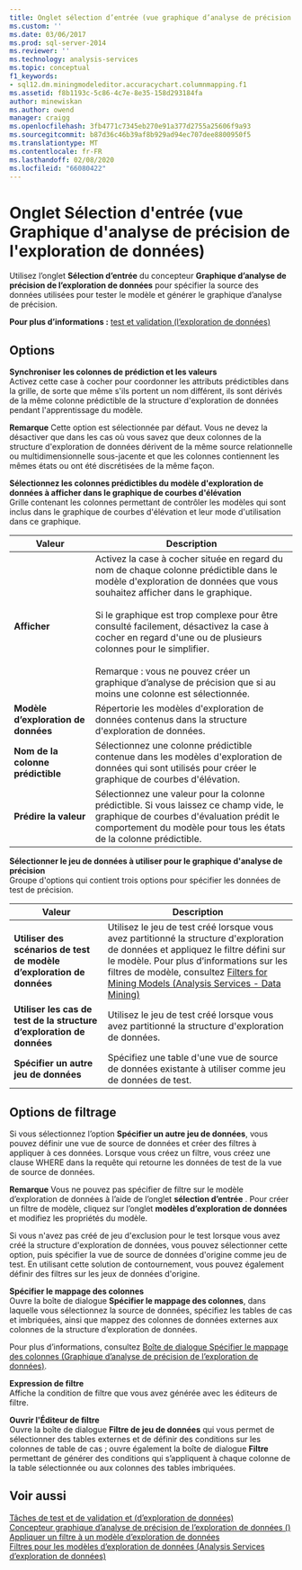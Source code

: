 ```yaml
---
title: Onglet sélection d’entrée (vue graphique d’analyse de précision de l’exploration de données) | Microsoft Docs
ms.custom: ''
ms.date: 03/06/2017
ms.prod: sql-server-2014
ms.reviewer: ''
ms.technology: analysis-services
ms.topic: conceptual
f1_keywords:
- sql12.dm.miningmodeleditor.accuracychart.columnmapping.f1
ms.assetid: f8b1193c-5c86-4c7e-8e35-158d293184fa
author: minewiskan
ms.author: owend
manager: craigg
ms.openlocfilehash: 3fb4771c7345eb270e91a377d2755a25606f9a93
ms.sourcegitcommit: b87d36c46b39af8b929ad94ec707dee8800950f5
ms.translationtype: MT
ms.contentlocale: fr-FR
ms.lasthandoff: 02/08/2020
ms.locfileid: "66080422"
---
```

# <a name="input-selection-tab-mining-accuracy-chart-view"></a>Onglet Sélection d'entrée (vue Graphique d'analyse de précision de l'exploration de données)
  Utilisez l’onglet **Sélection d’entrée** du concepteur **Graphique d’analyse de précision de l’exploration de données** pour spécifier la source des données utilisées pour tester le modèle et générer le graphique d’analyse de précision.  
  
 **Pour plus d’informations :** [test et validation &#40;l’exploration de données&#41;](data-mining/testing-and-validation-data-mining.md)  
  
## <a name="options"></a>Options  
 **Synchroniser**  **les colonnes de prédiction et les valeurs**  
 Activez cette case à cocher pour coordonner les attributs prédictibles dans la grille, de sorte que même s'ils portent un nom différent, ils sont dérivés de la même colonne prédictible de la structure d'exploration de données pendant l'apprentissage du modèle.  
  
 **Remarque** Cette option est sélectionnée par défaut. Vous ne devez la désactiver que dans les cas où vous savez que deux colonnes de la structure d'exploration de données dérivent de la même source relationnelle ou multidimensionnelle sous-jacente et que les colonnes contiennent les mêmes états ou ont été discrétisées de la même façon.  
  
 **Sélectionnez les colonnes prédictibles du modèle d'exploration de données à afficher dans le graphique de courbes d'élévation**  
 Grille contenant les colonnes permettant de contrôler les modèles qui sont inclus dans le graphique de courbes d'élévation et leur mode d'utilisation dans ce graphique.  
  
|Valeur|Description|  
|-----------|-----------------|  
|**Afficher**|Activez la case à cocher située en regard du nom de chaque colonne prédictible dans le modèle d'exploration de données que vous souhaitez afficher dans le graphique.<br /><br /> Si le graphique est trop complexe pour être consulté facilement, désactivez la case à cocher en regard d'une ou de plusieurs colonnes pour le simplifier.<br /><br /> Remarque : vous ne pouvez créer un graphique d’analyse de précision que si au moins une colonne est sélectionnée.|  
|**Modèle d’exploration de données**|Répertorie les modèles d'exploration de données contenus dans la structure d'exploration de données.|  
|**Nom de la colonne prédictible**|Sélectionnez une colonne prédictible contenue dans les modèles d'exploration de données qui sont utilisés pour créer le graphique de courbes d'élévation.|  
|**Prédire la valeur**|Sélectionnez une valeur pour la colonne prédictible. Si vous laissez ce champ vide, le graphique de courbes d'évaluation prédit le comportement du modèle pour tous les états de la colonne prédictible.|  
  
 **Sélectionner le jeu de données à utiliser pour le graphique d'analyse de précision**  
 Groupe d'options qui contient trois options pour spécifier les données de test de précision.  
  
|Valeur|Description|  
|-----------|-----------------|  
|**Utiliser des scénarios de test de modèle d’exploration de données**|Utilisez le jeu de test créé lorsque vous avez partitionné la structure d'exploration de données et appliquez le filtre défini sur le modèle. Pour plus d’informations sur les filtres de modèle, consultez [Filters for Mining Models &#40;Analysis Services - Data Mining&#41;](data-mining/mining-models-analysis-services-data-mining.md)|  
|**Utiliser les cas de test de la structure d’exploration de données**|Utilisez le jeu de test créé lorsque vous avez partitionné la structure d'exploration de données.|  
|**Spécifier un autre jeu de données**|Spécifiez une table d'une vue de source de données existante à utiliser comme jeu de données de test.|  
  
## <a name="filtering-options"></a>Options de filtrage  
 Si vous sélectionnez l’option **Spécifier un autre jeu de données**, vous pouvez définir une vue de source de données et créer des filtres à appliquer à ces données. Lorsque vous créez un filtre, vous créez une clause WHERE dans la requête qui retourne les données de test de la vue de source de données.  
  
 **Remarque** Vous ne pouvez pas spécifier de filtre sur le modèle d’exploration de données à l’aide de l’onglet **sélection d’entrée** . Pour créer un filtre de modèle, cliquez sur l’onglet **modèles d’exploration de données** et modifiez les propriétés du modèle.  
  
 Si vous n'avez pas créé de jeu d'exclusion pour le test lorsque vous avez créé la structure d'exploration de données, vous pouvez sélectionner cette option, puis spécifier la vue de source de données d'origine comme jeu de test. En utilisant cette solution de contournement, vous pouvez également définir des filtres sur les jeux de données d'origine.  
  
 **Spécifier le mappage des colonnes**  
 Ouvre la boîte de dialogue **Spécifier le mappage des colonnes**, dans laquelle vous sélectionnez la source de données, spécifiez les tables de cas et imbriquées, ainsi que mappez des colonnes de données externes aux colonnes de la structure d’exploration de données.  
  
 Pour plus d’informations, consultez [Boîte de dialogue Spécifier le mappage des colonnes &#40;Graphique d’analyse de précision de l’exploration de données&#41;](specify-column-mapping-dialog-box-mining-accuracy-chart.md).  
  
 **Expression de filtre**  
 Affiche la condition de filtre que vous avez générée avec les éditeurs de filtre.  
  
 **Ouvrir l'Éditeur de filtre**  
 Ouvre la boîte de dialogue **Filtre de jeu de données** qui vous permet de sélectionner des tables externes et de définir des conditions sur les colonnes de table de cas ; ouvre également la boîte de dialogue **Filtre** permettant de générer des conditions qui s’appliquent à chaque colonne de la table sélectionnée ou aux colonnes des tables imbriquées.  
  
## <a name="see-also"></a>Voir aussi  
 [Tâches de test et de validation et &#40;d’exploration de données&#41;](data-mining/testing-and-validation-tasks-and-how-tos-data-mining.md)   
 [Concepteur graphique d’analyse de précision de l’exploration de données &#40;&#41;](mining-accuracy-chart-designer-data-mining.md)   
 [Appliquer un filtre à un modèle d’exploration de données](data-mining/apply-a-filter-to-a-mining-model.md)   
 [Filtres pour les modèles d’exploration de données &#40;Analysis Services d’exploration de données&#41;](data-mining/mining-models-analysis-services-data-mining.md)  
  
  
